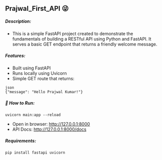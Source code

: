 ## Prajwal_First_API 😜

##### Description:
- This is a simple FastAPI project created to demonstrate the fundamentals of building a RESTful API using Python and FastAPI. It serves a basic GET endpoint that returns a friendly welcome message.

##### Features:
- Built using FastAPI
- Runs locally using Uvicorn
- Simple GET route that returns:

```
json
{"message": "Hello Prajwal Kumar!"}
```

##### 🔧 How to Run:

```
uvicorn main:app --reload
```
- Open in browser: http://127.0.0.1:8000
- API Docs: http://127.0.0.1:8000/docs

##### Requirements:
```
pip install fastapi uvicorn
```




